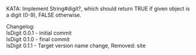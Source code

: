 KATA: Implement String#digit?, which should return TRUE if given object is a digit (0-9), FALSE otherwise.
  
Changelog:  
IsDigit 0.0.1 - initial commit  
IsDigit 0.1.0 - final commit  
IsDigit 0.1.1 - Target version name change, Removed: site